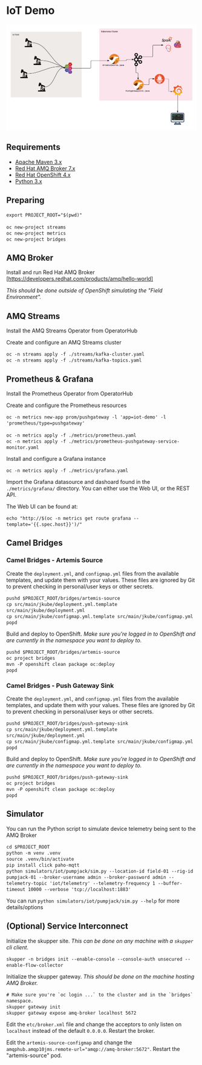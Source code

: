 # IoT Demo

![Demo Architecture](./images/demo_architecture.png)

## Requirements

- [Apache Maven 3.x](http://maven.apache.org)
- [Red Hat AMQ Broker 7.x](https://developers.redhat.com/products/amq/overview)
- [Red Hat OpenShift 4.x](https://developers.redhat.com/products/openshift/getting-started)
- [Python 3.x](https://www.python.org/downloads/)

## Preparing

```
export PROJECT_ROOT="$(pwd)"

oc new-project streams
oc new-project metrics
oc new-project bridges
```

## AMQ Broker

Install and run Red Hat AMQ Broker [https://developers.redhat.com/products/amq/hello-world]

  _This should be done outside of OpenShift simulating the "Field Environment"._

## AMQ Streams

Install the AMQ Streams Operator from OperatorHub

Create and configure an AMQ Streams cluster

```
oc -n streams apply -f ./streams/kafka-cluster.yaml
oc -n streams apply -f ./streams/kafka-topics.yaml
```

## Prometheus & Grafana

Install the Prometheus Operator from OperatorHub

Create and configure the Prometheus resources

```
oc -n metrics new-app prom/pushgateway -l 'app=iot-demo' -l 'prometheus/type=pushgateway'

oc -n metrics apply -f ./metrics/prometheus.yaml
oc -n metrics apply -f ./metrics/prometheus-pushgateway-service-monitor.yaml
```

Install and configure a Grafana instance

```
oc -n metrics apply -f ./metrics/grafana.yaml
```

Import the Grafana datasource and dashoard found in the `./metrics/grafana/` directory. You can either use the Web UI, or the REST API.

  The Web UI can be found at:

  ```
  echo "http://$(oc -n metrics get route grafana --template='{{.spec.host}}')/"
  ```

## Camel Bridges

### Camel Bridges - Artemis Source

Create the `deployment.yml`, and `configmap.yml` files from the available templates, and update them with your values. These files are ignored by Git to prevent checking in personal/user keys or other secrets.

```
pushd $PROJECT_ROOT/bridges/artemis-source
cp src/main/jkube/deployment.yml.template src/main/jkube/deployment.yml
cp src/main/jkube/configmap.yml.template src/main/jkube/configmap.yml
popd
```

Build and deploy to OpenShift. _Make sure you're logged in to OpenShift and are currently in the namespace you want to deploy to._

```
pushd $PROJECT_ROOT/bridges/artemis-source
oc project bridges
mvn -P openshift clean package oc:deploy
popd
```

### Camel Bridges - Push Gateway Sink

Create the `deployment.yml`, and `configmap.yml` files from the available templates, and update them with your values. These files are ignored by Git to prevent checking in personal/user keys or other secrets.

```
pushd $PROJECT_ROOT/bridges/push-gateway-sink
cp src/main/jkube/deployment.yml.template src/main/jkube/deployment.yml
cp src/main/jkube/configmap.yml.template src/main/jkube/configmap.yml
popd
```

Build and deploy to OpenShift. _Make sure you're logged in to OpenShift and are currently in the namespace you want to deploy to._

```
pushd $PROJECT_ROOT/bridges/push-gateway-sink
oc project bridges
mvn -P openshift clean package oc:deploy
popd
```

## Simulator

You can run the Python script to simulate device telemetry being sent to the AMQ Broker

```
cd $PROJECT_ROOT
python -m venv .venv
source .venv/bin/activate
pip install click paho-mqtt
python simulators/iot/pumpjack/sim.py --location-id field-01 --rig-id pumpjack-01 --broker-username admin --broker-password admin --telemetry-topic 'iot/telemetry' --telemetry-frequency 1 --buffer-timeout 10000 --verbose 'tcp://localhost:1883'
```

You can run `python simulators/iot/pumpjack/sim.py --help` for more details/options

## (Optional) Service Interconnect

Initialize the skupper site. _This can be done on any machine with a `skupper` cli client._

```
skupper -n bridges init --enable-console --console-auth unsecured --enable-flow-collector
```

Initialize the skupper gateway. _This should be done on the machine hosting AMQ Broker._

```
# Make sure you're `oc login ...` to the cluster and in the `bridges` namespace.
skupper gateway init
skupper gateway expose amq-broker localhost 5672
```

Edit the `etc/broker.xml` file and change the acceptors to only listen on `localhost` instead of the default `0.0.0.0`. Restart the broker.

Edit the `artemis-source-configmap` and change the `amqphub.amqp10jms.remote-url="amqp://amq-broker:5672"`. Restart the "artemis-source" pod.
